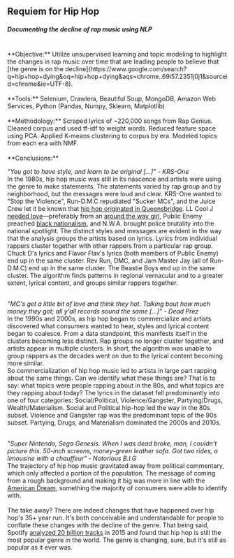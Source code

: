 ## Requiem for Hip Hop
##### Documenting the decline of rap music using NLP

<br/>
**Objective:** Utilize unsupervised learning and topic modeling to highlight the changes in rap music over time that are leading people to believe that [the genre is on the decline](https://www.google.com/search?q=hip+hop+dying&oq=hip+hop+dying&aqs=chrome..69i57.2351j0j1&sourceid=chrome&ie=UTF-8).
<br/>
<br/>
**Tools:** Selenium, Crawlera, Beautiful Soup, MongoDB, Amazon Web Services, Python (Pandas, Numpy, Sklearn, Matplotlib)
<br/>
<br/>
**Methodology:** Scraped lyrics of ~220,000 songs from Rap Genius. Cleaned corpus and used tf-idf to weight words. Reduced feature space using PCA. Applied K-means clustering to corpus by era. Modeled topics from each era with NMF.
<br/>
<br/>
**Conclusions:** 
<br/>

*"You got to have style, and learn to be original [...]" - KRS-One*
<br/>
In the 1980s, hip hop music was still in its nascence and artists were using the genre to make statements. The statements varied by rap group and by neighborhood, but the messages were loud and clear. KRS-One wanted to "Stop the Violence", Run-D.M.C repudiated "Sucker MCs", and the Juice Crew let it be known that [hip hop originated in Queensbridge](https://en.wikipedia.org/wiki/The_Bridge_Wars). LL Cool J [needed love](https://en.wikipedia.org/wiki/I_Need_Love)—preferably from an [around the way girl](https://en.wikipedia.org/wiki/Around_the_Way_Girl), Public Enemy preached [black nationalism](https://en.wikipedia.org/wiki/It_Takes_a_Nation_of_Millions_to_Hold_Us_Back), and N.W.A. brought police brutality into the national spotlight. The distinct styles and messages are evident in the way that the analysis groups the artists based on lyrics. Lyrics from individual rappers cluster together with other rappers from a particular rap group. Chuck D's lyrics and Flavor Flav's lyrics (both members of Public Enemy) end up in the same cluster. Rev Run, DMC, and Jam Master Jay (all of Run-D.M.C) end up in the same cluster. The Beastie Boys end up in the same cluster. The algorithm finds patterns in regional vernacular and to a greater extent, lyrical content, and groups similar rappers together.
<br/>
<br/>

*"MC's get a little bit of love and think they hot. Talking bout how much money they got; all y'all records sound the same [...]" - Dead Prez*
<br/>
In the 1990s and 2000s, as hip hop began to commercialize and artists discovered what consumers wanted to hear, styles and lyrical content began to coalesce. From a data standpoint, this manifests itself in the clusters becoming less distinct. Rap groups no longer cluster together, and artists appear in multiple clusters. In short, the algorithm was unable to group rappers as the decades went on due to the lyrical content becoming more similar.
<br/>
So commercialization of hip hop music led to artists in large part rapping about the same things. Can we identify what these things are? That is to say: what topics were people rapping about in the 80s, and what topics are they rapping about today? The lyrics in the dataset fell predominantly into one of four categories: Social/Political, Violence/Gangster, Partying/Drugs, Wealth/Materialism. Social and Political hip-hop led the way in the 80s subset. Violence and Gangster rap was the predominant topic of the 90s subset. Partying, Drugs, and Materialism dominated the 2000s and 2010s.
<br/>
<br/>

*"Super Nintendo, Sega Genesis. When I was dead broke, man, I couldn't picture this. 50-inch screens, money-green leather sofa. Got two rides, a limousine with a chauffeur" - Notorious B.I.G*
<br/>
The trajectory of hip hop music gravitated away from political commentary, which only affected a portion of the population. The message of coming from a rough background and making it big was more in line with the [American Dream](https://en.wikipedia.org/wiki/American_Dream), something the majority of consumers were able to identify with.
<br/>
<br/>
The take away? There are indeed changes that have happened over hip hop's 35+ year run. It's both conceivable and understandable for people to conflate these changes with the decline of the genre. That being said, Spotify [analyzed 20 billion tracks](http://www.independent.co.uk/arts-entertainment/music/news/hip-hop-is-the-most-listened-to-genre-in-the-world-according-to-spotify-analysis-of-20-billion-10388091.html) in 2015 and found that hip hop is still the most popular genre in the world. The genre is changing, sure, but it's still as popular as it ever was.

